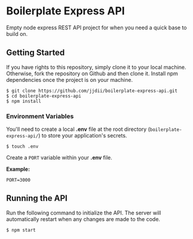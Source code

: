 # Boilerplate Express API
Empty node express REST API project for when you need a quick base to build on.

## Getting Started
If you have rights to this repository, simply clone it to your local machine. Otherwise, fork the repository on Github and then clone it. Install npm dependencies once the project is on your machine.
```
$ git clone https://github.com/jjdii/boilerplate-express-api.git
$ cd boilerplate-express-api
$ npm install
```

### Environment Variables
You'll need to create a local **.env** file at the root directory (`boilerplate-express-api/`) to store your application's secrets.
```
$ touch .env
```

Create a `PORT` variable within your **.env** file.

**Example:**
```
PORT=3000
```

## Running the API
Run the following command to initialize the API. The server will automatically restart when any changes are made to the code.
```
$ npm start
```


